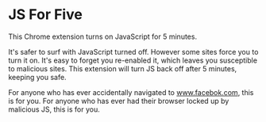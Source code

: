 # JS For Five
This Chrome extension turns on JavaScript for 5 minutes. 

It's safer to surf with JavaScript turned off. However some sites force you to turn it on. It's easy to forget you re-enabled it, which leaves you susceptible to malicious sites. This extension will turn JS back off after 5 minutes, keeping you safe.

For anyone who has ever accidentally navigated to www.facebok.com, this is for you. For anyone who has ever had their browser locked up by malicious JS, this is for you. 